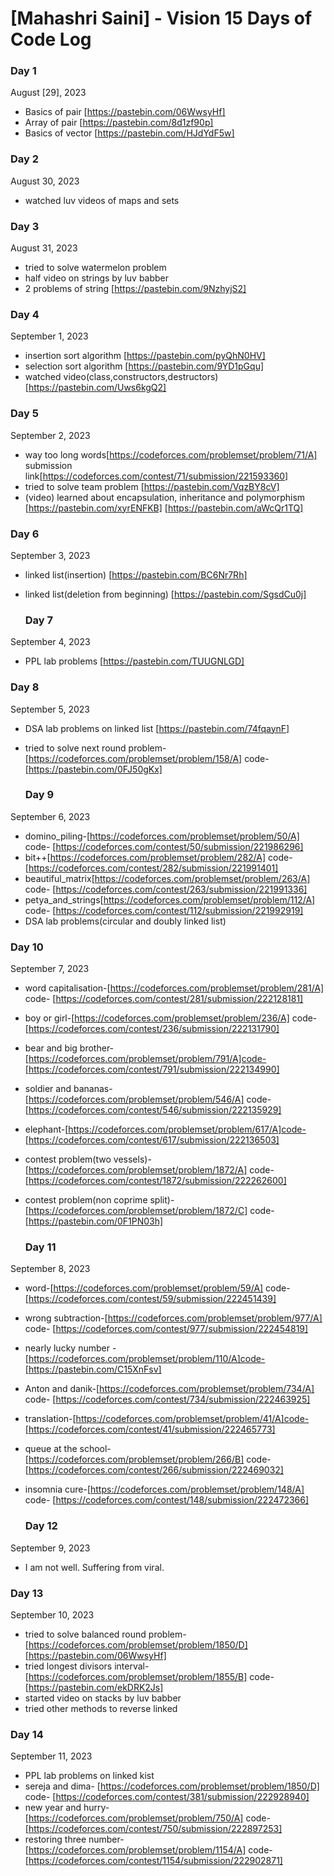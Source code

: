 # [Mahashri Saini] - Vision 15 Days of Code Log

### Day 1

August [29], 2023

- Basics of pair
  [https://pastebin.com/06WwsyHf]
- Array of pair
  [https://pastebin.com/8d1zf90p]
- Basics of vector
   [https://pastebin.com/HJdYdF5w]


 ### Day 2

August 30, 2023

- watched luv videos of maps and sets
  

 ### Day 3

August 31, 2023

- tried to solve watermelon problem
- half video on strings by luv babber
- 2 problems of string
   [https://pastebin.com/9NzhyjS2]


### Day 4

September 1, 2023

- insertion sort algorithm
  [https://pastebin.com/pyQhN0HV]
- selection sort algorithm
  [https://pastebin.com/9YD1pGqu]
- watched video(class,constructors,destructors)
   [https://pastebin.com/Uws6kgQ2]


 ### Day 5

September 2, 2023

- way too long words[https://codeforces.com/problemset/problem/71/A]
  submission link[https://codeforces.com/contest/71/submission/221593360]
- tried to solve team problem
  [https://pastebin.com/VqzBY8cV]
- (video) learned about encapsulation, inheritance and polymorphism
   [https://pastebin.com/xyrENFKB]
   [https://pastebin.com/aWcQr1TQ]


### Day 6

September 3, 2023

- linked list(insertion)
  [https://pastebin.com/BC6Nr7Rh]
- linked list(deletion from beginning)
  [https://pastebin.com/SgsdCu0j]



  ### Day 7

September 4, 2023

- PPL lab problems
  [https://pastebin.com/TUUGNLGD]


### Day 8

September 5, 2023

- DSA lab problems on linked list
  [https://pastebin.com/74fqaynF]
- tried to solve next round problem- [https://codeforces.com/problemset/problem/158/A]
  code-[https://pastebin.com/0FJ50gKx]


  ### Day 9

September 6, 2023

- domino_piling-[https://codeforces.com/problemset/problem/50/A] code-
  [https://codeforces.com/contest/50/submission/221986296]
- bit++[https://codeforces.com/problemset/problem/282/A] code-
  [https://codeforces.com/contest/282/submission/221991401]
- beautiful_matrix[https://codeforces.com/problemset/problem/263/A] code-
   [https://codeforces.com/contest/263/submission/221991336]
- petya_and_strings[https://codeforces.com/problemset/problem/112/A] code-
   [https://codeforces.com/contest/112/submission/221992919]
- DSA lab problems(circular and doubly linked list)


### Day 10

September 7, 2023

- word capitalisation-[https://codeforces.com/problemset/problem/281/A] code-
  [https://codeforces.com/contest/281/submission/222128181]
- boy or girl-[https://codeforces.com/problemset/problem/236/A] code-
  [https://codeforces.com/contest/236/submission/222131790]
- bear and big brother-[https://codeforces.com/problemset/problem/791/A]code-
   [https://codeforces.com/contest/791/submission/222134990]
- soldier and bananas-[https://codeforces.com/problemset/problem/546/A] code-
   [https://codeforces.com/contest/546/submission/222135929]
- elephant-[https://codeforces.com/problemset/problem/617/A]code-
   [https://codeforces.com/contest/617/submission/222136503]
- contest problem(two vessels)-[https://codeforces.com/problemset/problem/1872/A] code- 
  [https://codeforces.com/contest/1872/submission/222262600]
- contest problem(non coprime split)-[https://codeforces.com/problemset/problem/1872/C] code- 
  [https://pastebin.com/0F1PN03h]


  ### Day 11

September 8, 2023

- word-[https://codeforces.com/problemset/problem/59/A] code-
  [https://codeforces.com/contest/59/submission/222451439]
- wrong subtraction-[https://codeforces.com/problemset/problem/977/A] code-
  [https://codeforces.com/contest/977/submission/222454819]
- nearly lucky number -[https://codeforces.com/problemset/problem/110/A]code-
   [https://pastebin.com/C15XnFsv]
- Anton and danik-[https://codeforces.com/problemset/problem/734/A] code-
   [https://codeforces.com/contest/734/submission/222463925]
- translation-[https://codeforces.com/problemset/problem/41/A]code-
   [https://codeforces.com/contest/41/submission/222465773]
- queue at the school-[https://codeforces.com/problemset/problem/266/B] code- 
  [https://codeforces.com/contest/266/submission/222469032]
- insomnia cure-[https://codeforces.com/problemset/problem/148/A] code- 
  [https://codeforces.com/contest/148/submission/222472366]


  ### Day 12

September 9, 2023

- I am not well. Suffering from viral.
 

 ### Day 13

September 10, 2023

- tried to solve balanced round problem- [https://codeforces.com/problemset/problem/1850/D]
  [https://pastebin.com/06WwsyHf]
- tried longest divisors interval- [https://codeforces.com/problemset/problem/1855/B] code-[https://pastebin.com/ekDRK2Js]
- started video on stacks by luv babber 
- tried other methods to reverse linked 


 ### Day 14

September 11, 2023

- PPL lab problems on linked kist
- sereja and dima- [https://codeforces.com/problemset/problem/1850/D] code-  [https://codeforces.com/contest/381/submission/222928940]
- new year and hurry- [https://codeforces.com/problemset/problem/750/A] code-  [https://codeforces.com/contest/750/submission/222897253]
- restoring three number- [https://codeforces.com/problemset/problem/1154/A] code-  [https://codeforces.com/contest/1154/submission/222902871]






